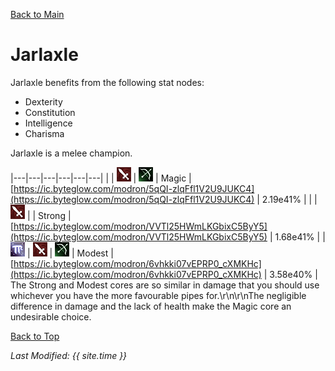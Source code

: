 [Back to Main](..\index.md)

# Jarlaxle

Jarlaxle benefits from the following stat nodes:

* Dexterity
* Constitution
* Intelligence
* Charisma

Jarlaxle is a melee champion.

|---|---|---|---|---|---|
|  | ![Melee Icon](images\melee.png) | ![Ranged Icon](images\ranged.png) | Magic | [https://ic.byteglow.com/modron/5qQI-zlqFfl1V2U9JUKC4](https://ic.byteglow.com/modron/5qQI-zlqFfl1V2U9JUKC4) | 2.19e41% |
|  | ![Melee Icon](images\melee.png) |  | Strong | [https://ic.byteglow.com/modron/VVTl25HWmLKGbixC5ByY5](https://ic.byteglow.com/modron/VVTl25HWmLKGbixC5ByY5) | 1.68e41% |
| ![Magic Icon](images\magic.png) | ![Melee Icon](images\melee.png) | ![Ranged Icon](images\ranged.png) | Modest | [https://ic.byteglow.com/modron/6vhkki07vEPRP0_cXMKHc](https://ic.byteglow.com/modron/6vhkki07vEPRP0_cXMKHc) | 3.58e40% |
The Strong and Modest cores are so similar in damage that you should use whichever you have the more favourable pipes for.\r\n\r\nThe negligible difference in damage and the lack of health make the Magic core an undesirable choice.

[Back to Top](#top)

*Last Modified: {{ site.time }}*
